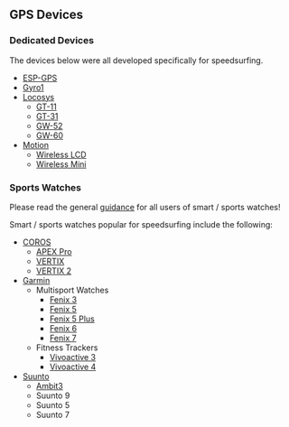 ## GPS Devices

### Dedicated Devices

The devices below were all developed specifically for speedsurfing.

- [ESP-GPS](esp-gps/README.md)
- [Gyro1](gyro1/README.md)
- [Locosys](locosys/README.md)
  - [GT-11](locosys/gt-11/README.md)
  - [GT-31](locosys/gt-31/README.md)
  - [GW-52](locosys/gw-52/README.md)
  - [GW-60](locosys/gw-60/README.md)
- [Motion](motion/README.md)
  - [Wireless LCD](motion/lcd/README.md)
  - [Wireless Mini](motion/mini/README.md)



### Sports Watches

Please read the general [guidance](../guidance.md) for all users of smart / sports watches!

Smart / sports watches popular for speedsurfing include the following:

- [COROS](coros/README.md)
  - [APEX Pro](coros/apex-pro/README.md)
  - [VERTIX](coros/vertix/README.md)
  - [VERTIX 2](coros/vertix-2/README.md)
- [Garmin](garmin/README.md)
  - Multisport Watches
    - [Fenix 3](garmin/fenix-3/README.md)
    - [Fenix 5](garmin/fenix-5/README.md)
    - [Fenix 5 Plus](garmin/fenix-5-plus/README.md)
    - [Fenix 6](garmin/fenix-6/README.md)
    - [Fenix 7](garmin/fenix-7/README.md)
  - Fitness Trackers
    - [Vivoactive 3](garmin/vivoactive-3/README.md)
    - [Vivoactive 4](garmin/vivoactive-4/README.md)
- [Suunto](suunto/README.md)
  - [Ambit3](suunto/ambit3/README.md)
  - Suunto 9
  - Suunto 5
  - Suunto 7
